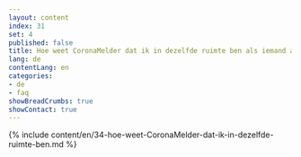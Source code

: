 ```yaml
---
layout: content
index: 31
set: 4
published: false
title: Hoe weet CoronaMelder dat ik in dezelfde ruimte ben als iemand anders?
lang: de
contentLang: en
categories:
- de
- faq
showBreadCrumbs: true
showContact: true
---
```

{% include content/en/34-hoe-weet-CoronaMelder-dat-ik-in-dezelfde-ruimte-ben.md %}
